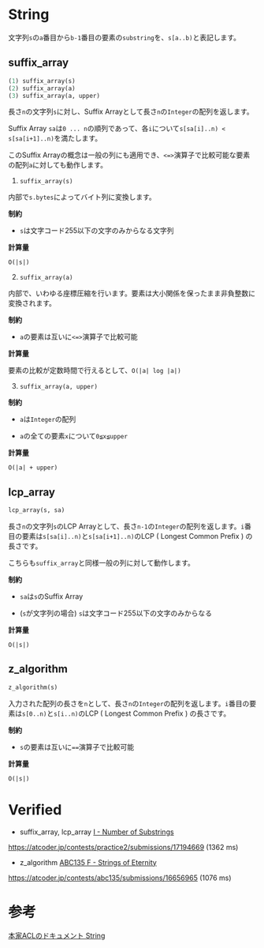 # String

文字列`s`の`a`番目から`b-1`番目の要素の`substring`を、`s[a..b)`と表記します。

## suffix_array

```ruby
(1) suffix_array(s)
(2) suffix_array(a)
(3) suffix_array(a, upper)
```

長さ`n`の文字列`s`に対し、Suffix Arrayとして長さ`n`の`Integer`の配列を返します。

Suffix Array `sa`は`0 ... n`の順列であって、各`i`について`s[sa[i]..n) < s[sa[i+1]..n)`を満たします。

このSuffix Arrayの概念は一般の列にも適用でき、`<=>`演算子で比較可能な要素の配列`a`に対しても動作します。

1. `suffix_array(s)`

内部で`s.bytes`によってバイト列に変換します。

**制約**

- `s`は文字コード255以下の文字のみからなる文字列

**計算量**

`O(|s|)`

2. `suffix_array(a)`

内部で、いわゆる座標圧縮を行います。要素は大小関係を保ったまま非負整数に変換されます。

**制約**

- `a`の要素は互いに`<=>`演算子で比較可能

**計算量**

要素の比較が定数時間で行えるとして、`O(|a| log |a|)`

3. `suffix_array(a, upper)`

**制約**

- `a`は`Integer`の配列

- `a`の全ての要素`x`について`0≦x≦upper`

**計算量**

`O(|a| + upper)`

## lcp_array

```ruby
lcp_array(s, sa)
```

長さ`n`の文字列`s`のLCP Arrayとして、長さ`n-1`の`Integer`の配列を返します。`i`番目の要素は`s[sa[i]..n)`と`s[sa[i+1]..n)`のLCP ( Longest Common Prefix ) の長さです。

こちらも`suffix_array`と同様一般の列に対して動作します。

**制約**

- `sa`は`s`のSuffix Array

- (`s`が文字列の場合) `s`は文字コード255以下の文字のみからなる

**計算量**

`O(|s|)`

## z_algorithm

```ruby
z_algorithm(s)
```

入力された配列の長さを`n`として、長さ`n`の`Integer`の配列を返します。`i`番目の要素は`s[0..n)`と`s[i..n)`のLCP ( Longest Common Prefix ) の長さです。

**制約**

- `s`の要素は互いに`==`演算子で比較可能

**計算量**

`O(|s|)`

# Verified

- suffix_array, lcp_array [I - Number of Substrings](https://atcoder.jp/contests/practice2/tasks/practice2_i)

https://atcoder.jp/contests/practice2/submissions/17194669 (1362 ms)

- z_algorithm [ABC135 F - Strings of Eternity](https://atcoder.jp/contests/abc135/tasks/abc135_f)

https://atcoder.jp/contests/abc135/submissions/16656965 (1076 ms)

# 参考

[本家ACLのドキュメント String](https://atcoder.github.io/ac-library/master/document_ja/string.html)
